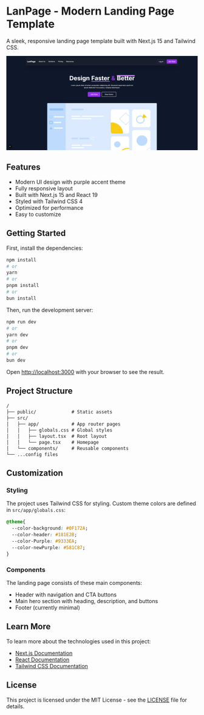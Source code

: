 # LanPage - Modern Landing Page Template

A sleek, responsive landing page template built with Next.js 15 and Tailwind CSS.

![LanPage Screenshot](/public/screenshots/lanpage.png)

## Features

- Modern UI design with purple accent theme
- Fully responsive layout
- Built with Next.js 15 and React 19
- Styled with Tailwind CSS 4
- Optimized for performance
- Easy to customize

## Getting Started

First, install the dependencies:

```bash
npm install
# or
yarn
# or
pnpm install
# or
bun install
```

Then, run the development server:

```bash
npm run dev
# or
yarn dev
# or
pnpm dev
# or
bun dev
```

Open [http://localhost:3000](http://localhost:3000) with your browser to see the result.

## Project Structure

```
/
├── public/             # Static assets
├── src/
│   ├── app/            # App router pages
│   │   ├── globals.css # Global styles
│   │   ├── layout.tsx  # Root layout
│   │   └── page.tsx    # Homepage
│   └── components/     # Reusable components
└── ...config files
```

## Customization

### Styling

The project uses Tailwind CSS for styling. Custom theme colors are defined in `src/app/globals.css`:

```css
@theme{
  --color-background: #0F172A;
  --color-header: #181E2B;
  --color-Purple: #9333EA;
  --color-newPurple: #581C87;
}
```

### Components

The landing page consists of these main components:
- Header with navigation and CTA buttons
- Main hero section with heading, description, and buttons
- Footer (currently minimal)

## Learn More

To learn more about the technologies used in this project:

- [Next.js Documentation](https://nextjs.org/docs)
- [React Documentation](https://react.dev/)
- [Tailwind CSS Documentation](https://tailwindcss.com/docs)

## License

This project is licensed under the MIT License - see the [LICENSE](LICENSE) file for details.